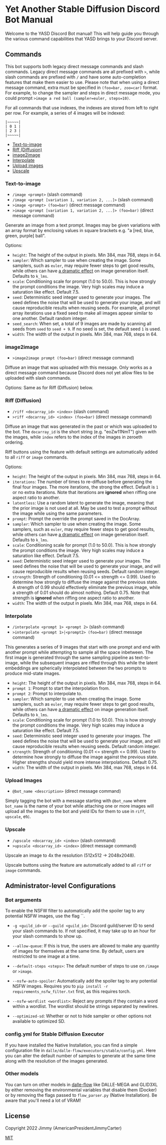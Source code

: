# Yet Another Stable Diffusion Discord Bot Manual

Welcome to the YASD Discord Bot manual! This will help guide you through the various command capabilities that YASD brings to your Discord server.

## Commands

This bot supports both legacy direct message commands and slash commands. Legacy direct message commands are all prefixed with `>`, while slash commands are prefixed with `/` and have some auto-completion features that make them easier to use. Please note that when using a direct message command, extra must be specified in `(foo=bar, zoo=car)` format. For example, to change the sampler and steps in direct message mode, you could prompt `>image a red ball (sampler=euler, steps=10)`.

For all commands that use indexes, the indexes are stored from left to right per row. For example, a series of 4 images will be indexed:

```
|~~~~~|
| 0 1 |
| 2 3 |
|~~~~~|
```

- [Text-to-image](#text-to-image)
- [Riff (Diffusion)](#riff-diffusion)
- [image2image](#image2image)
- [Interpolate](#riff-diffusion)
- [Upload images](#upload-images)
- [Upscale](#upscale)

### Text-to-image
- `/image <prompt>` (slash command)
- `/image <prompt [variation 1, variation 2, ...]>` (slash command)
- `>image <prompt> (foo=bar)` (direct message command)
- `>image <prompt [variation 1, variation 2, ...]> (foo=bar)` (direct message command)

Generate an image from a text prompt. Images may be given variations with an array format by enclosing values in square brackets e.g. "a [red, blue, green, purple] ball".

Options:
- `height`: The height of the output in pixels. Min 384, max 768, steps in 64.
- `sampler`: Which sampler to use when creating the image. Some samplers, such as `euler`, may require fewer steps to get good results, while others can have [a dramatic effect](https://i.redd.it/uy2fp799wmj91.jpg) on image generation itself. Defaults to `k_lms`.
- `scale`: Conditioning scale for prompt (1.0 to 50.0). This is how strongly the prompt conditions the image. Very high scales may induce a saturation like effect. Default 7.5.
- `seed`: Deterministic seed integer used to generate your images. The seed defines the noise that will be used to generate your image, and will cause reproducible results when reusing seeds. For example, all prompt array iterations use a fixed seed to make all images appear similar to one another.  Default random integer.
- `seed_search`: When set, a total of 9 images are made by scanning all seeds from `seed` to `seed + 9`. If no seed is set, the default seed `1` is used.
- `width`: The width of the output in pixels. Min 384, max 768, steps in 64.

### image2image
- `>image2image prompt (foo=bar)` (direct message command)

Diffuse an image that was uploaded with this message. Only works as a direct message command because Discord does not yet allow files to be uploaded with slash commands.

Options: Same as for Riff (Diffusion) below.

### Riff (Diffusion)
- `/riff <docarray_id> <index>` (slash command)
- `>riff <docarray_id> <index> (foo=bar)` (direct message command)

Diffuse an image that was generated in the past or which was uploaded to the bot. The `docarray_id` is the short string (e.g. "eoZw11NmT") given with the images, while `index` refers to the index of the images in zeroeth ordering.

Riff buttons using the feature with default settings are automatically added to all `riff` or `image` commands.

Options:
- `height`: The height of the output in pixels. Min 384, max 768, steps in 64.
- `iterations`: The number of times to re-diffuse before generating the final four images. The more iterations, the strong the effect. Default is `1` or no extra iterations. Note that iterations are **ignored** when riffing one aspect ratio to another.
- `latentless`: Use a random latent to generate the image, meaning that the prior image is not used at all. May be used to test a prompt without the image while using the same parameters.
- `prompt`: Prompt the override the prompt saved in the DocArray.
- `sampler`: Which sampler to use when creating the image. Some samplers, such as `euler`, may require fewer steps to get good results, while others can have [a dramatic effect](https://i.redd.it/uy2fp799wmj91.jpg) on image generation itself. Defaults to `k_lms`.
- `scale`: Conditioning scale for prompt (1.0 to 50.0). This is how strongly the prompt conditions the image. Very high scales may induce a saturation like effect. Default 7.5.
- `seed`: Deterministic seed integer used to generate your images. The seed defines the noise that will be used to generate your image, and will cause reproducible results when reusing seeds. Default random integer.
- `strength`: Strength of conditioning (0.01 <= strength <= 0.99). Used to determine how strongly to diffuse the image against the previous state. A strength of 0.99 should effectively eliminate the previous image, while a strength of 0.01 should do almost nothing. Default 0.75. Note that strength is **ignored** when riffing one aspect ratio to another.
- `width`: The width of the output in pixels. Min 384, max 768, steps in 64.

### Interpolate
- `/interpolate <prompt 1> <prompt 2>` (slash command)
- `>interpolate <prompt 1>|<prompt2> (foo=bar)` (direct message command)

This generates a series of 9 images that start with one prompt and end with another prompt while attempting to sample all the space inbetween. The first image is generated through the same sampling pipeline as text-to-image, while the subsequent images are riffed through this while the latent embeddings are spherically interpolated between the two prompts to produce mid-state images.

- `height`: The height of the output in pixels. Min 384, max 768, steps in 64.
- `prompt 1`: Prompt to start the interpolation from.
- `prompt 2`: Prompt to interpolate to.
- `sampler`: Which sampler to use when creating the image. Some samplers, such as `euler`, may require fewer steps to get good results, while others can have [a dramatic effect](https://i.redd.it/uy2fp799wmj91.jpg) on image generation itself. Defaults to `k_lms`.
- `scale`: Conditioning scale for prompt (1.0 to 50.0). This is how strongly the prompt conditions the image. Very high scales may induce a saturation like effect.  Default 7.5.
- `seed`: Deterministic seed integer used to generate your images. The seed defines the noise that will be used to generate your image, and will cause reproducible results when reusing seeds. Default random integer.
- `strength`: Strength of conditioning (0.01 <= strength <= 0.99). Used to determine how strongly to diffuse the image against the previous state. Higher strengths should yield more intense interpolations. Default 0.75.
- `width`: The width of the output in pixels. Min 384, max 768, steps in 64.

### Upload Images
- `@bot_name <description>` (direct message command)

Simply tagging the bot with a message starting with `@bot_name` where `bot_name` is the name of your bot while attaching one or more images will upload all the images to the bot and yield IDs for them to use in `riff`, `upscale`, etc.

### Upscale

- `/upscale <docarray_id> <index>` (slash command)
- `>upscale <docarray_id> <index>` (direct message command)

Upscale an image to 4x the resolution (512x512 -> 2048x2048).

Upscale buttons using the feature are automatically added to all `riff` or `image` commands.


## Administrator-level Configurations

### Bot arguments

To enable the NSFW filter to automatically add the spoiler tag to any potential NSFW images, use the flag ``.

- `-g <guild_id>` or `--guild <guild_id>`: Discord guild/server ID to send your slash commands to. If not specified, it may take up to an hour for your slash commands to show up.

- `--allow-queue`: If this is true, the users are allowed to make any quantity of images for themselves at the same time. By default, users are restricted to one image at a time.

- `--default-steps <steps>`: The default number of steps to use on `/image` or `>image`.

- `--nsfw-auto-spoiler`: Automatically add the spoiler tag to any potential NSFW images. Requires you to `pip install -r requirements_nsfw_filter.txt` first, as this requires torch.

- `--nsfw-wordlist <wordlist>`:  Reject any prompts if they contain a word within a wordlist. The wordlist should be strings separated by newlines.

- `--optimized-sd`: Whether or not to hide sampler or other options not available to optimized SD.


### config.yml for Stable Diffusion Executor

If you have installed the Native Installation, you can find a simple configuration file in `dalle/dalle-flow/executors/stable/config.yml`. Here you can alter the default number of samples to generate at the same time along with the resolution of the images generated.

### Other models

You can turn on other models in [dalle-flow](https://github.com/jina-ai/dalle-flow) like DALLE-MEGA and GLID3XL by either removing the environmental variables that disable them (Docker) or by removing the flags passed to `flow_parser.py` (Native Installation). Be aware that you'll need a lot of VRAM!

## License

Copyright 2022 Jimmy (AmericanPresidentJimmyCarter)

[MIT](https://choosealicense.com/licenses/mit/)
